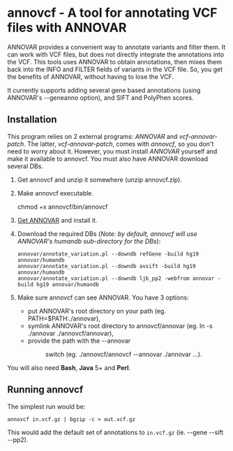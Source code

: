 annovcf - A tool for annotating VCF files with ANNOVAR
======================================================

ANNOVAR provides a convenient way to annotate variants and filter them. It can
work with VCF files, but does not directly integrate the annotations into the
VCF. This tools uses ANNOVAR to obtain annotations, then mixes them back into
the INFO and FILTER fields of variants in the VCF file. So, you get the
benefits of ANNOVAR, without having to lose the VCF.

It currently supports adding several gene based annotations (using ANNOVAR's
--geneanno option), and SIFT and PolyPhen scores.

Installation
------------

This program relies on 2 external programs: *ANNOVAR* and *vcf-annovar-patch*.
The latter, *vcf-annovar-patch*, comes with *annovcf*, so you don't need to
worry about it. However, you must install *ANNOVAR* yourself and make it
available to annovcf. You must also have ANNOVAR download several DBs.

1. Get annovcf and unzip it somewhere (unzip annovcf.zip).
2. Make annovcf executable.
	
	chmod +x annovcf/bin/annovcf

2. [Get ANNOVAR](http://www.openbioinformatics.org/annovar/annovar_download.html "ANNOVAR download page")
   and install it.
3. Download the required DBs (*Note: by default, annovcf will use ANNOVAR's humandb
   sub-directory for the DBs*):

       annovar/annotate_variation.pl --downdb refGene -build hg19 annovar/humandb
       annovar/annotate_variation.pl --downdb avsift -build hg19 annovar/humandb
       annovar/annotate_variation.pl --downdb ljb_pp2 -webfrom annovar -build hg19 annovar/humandb

4. Make sure annovcf can see ANNOVAR. You have 3 options:
	- put ANNOVAR's root directory on your path (eg. PATH=$PATH:./annovar),
	- symlink ANNOVAR's root directory to annovcf/annovar (eg. ln -s ./annovar ./annovcf/annovar),
	- provide the path with the --annovar <dir> switch (eg. ./annovcf/annovcf --annovar ./annovar ...).

You will also need **Bash**, **Java** 5+ and **Perl**.

Running annovcf
---------------

The simplest run would be:

    annovcf in.vcf.gz | bgzip -c > out.vcf.gz

This would add the default set of annotations to `in.vcf.gz` (ie. --gene --sift
--pp2).

